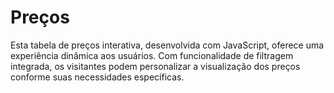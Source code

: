 # Preços
Esta tabela de preços interativa, desenvolvida com JavaScript, oferece uma experiência dinâmica aos usuários. Com funcionalidade de filtragem integrada, os visitantes podem personalizar a visualização dos preços conforme suas necessidades específicas. 
